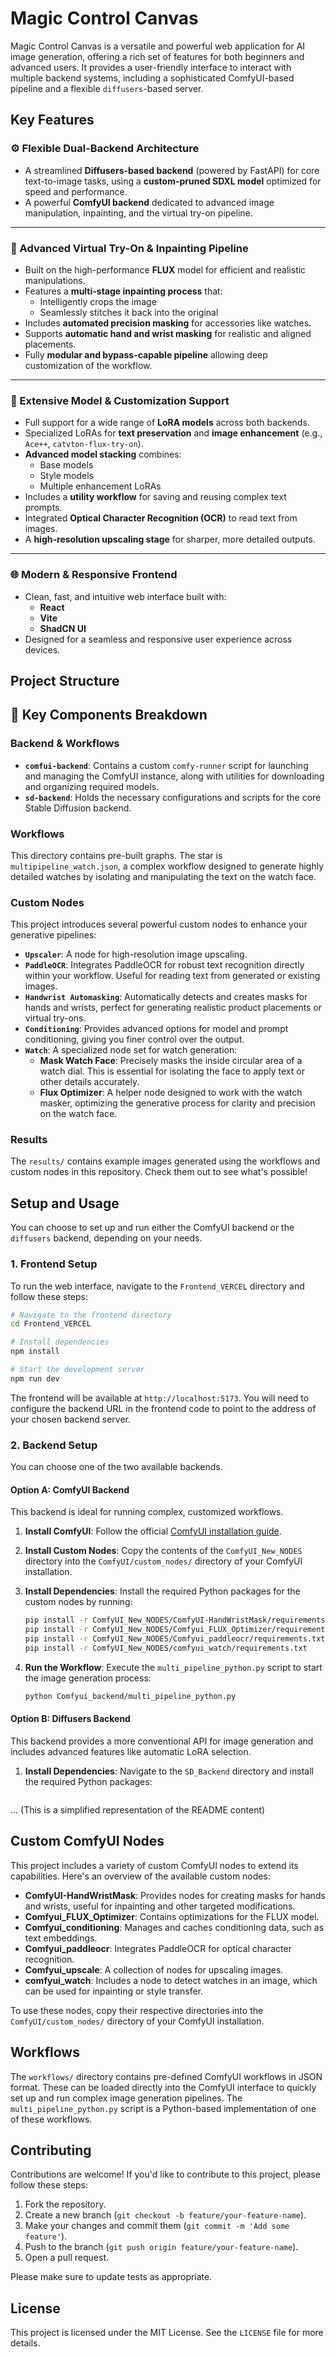# Magic Control Canvas

Magic Control Canvas is a versatile and powerful web application for AI image generation, offering a rich set of features for both beginners and advanced users. It provides a user-friendly interface to interact with multiple backend systems, including a sophisticated ComfyUI-based pipeline and a flexible `diffusers`-based server.

## Key Features

### ⚙️ Flexible Dual-Backend Architecture

- A streamlined **Diffusers-based backend** (powered by FastAPI) for core text-to-image tasks, using a **custom-pruned SDXL model** optimized for speed and performance.
- A powerful **ComfyUI backend** dedicated to advanced image manipulation, inpainting, and the virtual try-on pipeline.

---

### 🧠 Advanced Virtual Try-On & Inpainting Pipeline

- Built on the high-performance **FLUX** model for efficient and realistic manipulations.
- Features a **multi-stage inpainting process** that:
  - Intelligently crops the image
  - Seamlessly stitches it back into the original
- Includes **automated precision masking** for accessories like watches.
- Supports **automatic hand and wrist masking** for realistic and aligned placements.
- Fully **modular and bypass-capable pipeline** allowing deep customization of the workflow.

---

### 🧩 Extensive Model & Customization Support

- Full support for a wide range of **LoRA models** across both backends.
- Specialized LoRAs for **text preservation** and **image enhancement** (e.g., `Ace++`, `catvton-flux-try-on`).
- **Advanced model stacking** combines:
  - Base models  
  - Style models  
  - Multiple enhancement LoRAs
- Includes a **utility workflow** for saving and reusing complex text prompts.
- Integrated **Optical Character Recognition (OCR)** to read text from images.
- A **high-resolution upscaling stage** for sharper, more detailed outputs.

---

### 🌐 Modern & Responsive Frontend

- Clean, fast, and intuitive web interface built with:
  - **React**
  - **Vite**
  - **ShadCN UI**
- Designed for a seamless and responsive user experience across devices.

## Project Structure

## 🧩 Key Components Breakdown

### Backend & Workflows

* **`comfui-backend`**: Contains a custom `comfy-runner` script for launching and managing the ComfyUI instance, along with utilities for downloading and organizing required models.
* **`sd-backend`**: Holds the necessary configurations and scripts for the core Stable Diffusion backend.
  
### Workflows

This directory contains pre-built graphs. The star is `multipipeline_watch.json`, a complex workflow designed to generate highly detailed watches by isolating and manipulating the text on the watch face.

### Custom Nodes

This project introduces several powerful custom nodes to enhance your generative pipelines:

* **`Upscaler`**: A node for high-resolution image upscaling.
* **`PaddleOCR`**: Integrates PaddleOCR for robust text recognition directly within your workflow. Useful for reading text from generated or existing images.
* **`Handwrist Automasking`**: Automatically detects and creates masks for hands and wrists, perfect for generating realistic product placements or virtual try-ons.
* **`Conditioning`**: Provides advanced options for model and prompt conditioning, giving you finer control over the output.
* **`Watch`**: A specialized node set for watch generation:
    * **Mask Watch Face**: Precisely masks the inside circular area of a watch dial. This is essential for isolating the face to apply text or other details accurately.
    * **Flux Optimizer**: A helper node designed to work with the watch masker, optimizing the generative process for clarity and precision on the watch face.

### Results

The `results/` contains example images generated using the workflows and custom nodes in this repository. Check them out to see what's possible!

## Setup and Usage

You can choose to set up and run either the ComfyUI backend or the `diffusers` backend, depending on your needs.

### 1. Frontend Setup

To run the web interface, navigate to the `Frontend_VERCEL` directory and follow these steps:

```sh
# Navigate to the frontend directory
cd Frontend_VERCEL

# Install dependencies
npm install

# Start the development server
npm run dev
```

The frontend will be available at `http://localhost:5173`. You will need to configure the backend URL in the frontend code to point to the address of your chosen backend server.

### 2. Backend Setup

You can choose one of the two available backends.

#### Option A: ComfyUI Backend

This backend is ideal for running complex, customized workflows.

1.  **Install ComfyUI**: Follow the official [ComfyUI installation guide](https://github.com/comfyanonymous/ComfyUI#installing).

2.  **Install Custom Nodes**: Copy the contents of the `ComfyUI_New_NODES` directory into the `ComfyUI/custom_nodes/` directory of your ComfyUI installation.

3.  **Install Dependencies**: Install the required Python packages for the custom nodes by running:
    ```sh
    pip install -r ComfyUI_New_NODES/ComfyUI-HandWristMask/requirements.txt
    pip install -r ComfyUI_New_NODES/Comfyui_FLUX_Optimizer/requirements.txt
    pip install -r ComfyUI_New_NODES/Comfyui_paddleocr/requirements.txt
    pip install -r ComfyUI_New_NODES/comfyui_watch/requirements.txt
    ```

4.  **Run the Workflow**: Execute the `multi_pipeline_python.py` script to start the image generation process:
    ```sh
    python Comfyui_backend/multi_pipeline_python.py
    ```

#### Option B: Diffusers Backend

This backend provides a more conventional API for image generation and includes advanced features like automatic LoRA selection.

1.  **Install Dependencies**: Navigate to the `SD_Backend` directory and install the required Python packages:
    ```sh
... (This is a simplified representation of the README content)

## Custom ComfyUI Nodes

This project includes a variety of custom ComfyUI nodes to extend its capabilities. Here's an overview of the available custom nodes:

-   **ComfyUI-HandWristMask**: Provides nodes for creating masks for hands and wrists, useful for inpainting and other targeted modifications.
-   **Comfyui_FLUX_Optimizer**: Contains optimizations for the FLUX model.
-   **Comfyui_conditioning**: Manages and caches conditioning data, such as text embeddings.
-   **Comfyui_paddleocr**: Integrates PaddleOCR for optical character recognition.
-   **Comfyui_upscale**: A collection of nodes for upscaling images.
-   **comfyui_watch**: Includes a node to detect watches in an image, which can be used for inpainting or style transfer.

To use these nodes, copy their respective directories into the `ComfyUI/custom_nodes/` directory of your ComfyUI installation.

## Workflows

The `workflows/` directory contains pre-defined ComfyUI workflows in JSON format. These can be loaded directly into the ComfyUI interface to quickly set up and run complex image generation pipelines. The `multi_pipeline_python.py` script is a Python-based implementation of one of these workflows.

## Contributing

Contributions are welcome! If you'd like to contribute to this project, please follow these steps:

1.  Fork the repository.
2.  Create a new branch (`git checkout -b feature/your-feature-name`).
3.  Make your changes and commit them (`git commit -m 'Add some feature'`).
4.  Push to the branch (`git push origin feature/your-feature-name`).
5.  Open a pull request.

Please make sure to update tests as appropriate.

## License

This project is licensed under the MIT License. See the `LICENSE` file for more details.
